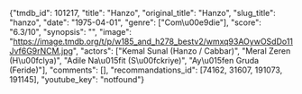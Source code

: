{"tmdb_id": 101217, "title": "Hanzo", "original_title": "Hanzo", "slug_title": "hanzo", "date": "1975-04-01", "genre": ["Com\u00e9die"], "score": "6.3/10", "synopsis": "", "image": "https://image.tmdb.org/t/p/w185_and_h278_bestv2/wmxq93AOywOSdDo11Jvf6G9rNCM.jpg", "actors": ["Kemal Sunal (Hanzo / Cabbar)", "Meral Zeren (H\u00fclya)", "Adile Na\u015fit (S\u00fckriye)", "Ay\u015fen Gruda (Feride)"], "comments": [], "recommandations_id": [74162, 31607, 191073, 191145], "youtube_key": "notfound"}